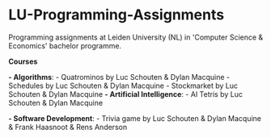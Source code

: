 # LU-Programming-Assignments
Programming assignments at Leiden University (NL) in 'Computer Science &amp; Economics' bachelor programme.

**Courses**

**- Algorithms**:
    - Quatrominos by Luc Schouten & Dylan Macquine
    - Schedules by Luc Schouten & Dylan Macquine
    - Stockmarket by Luc Schouten & Dylan Macquine
**- Artificial Intelligence**:
    - AI Tetris by Luc Schouten & Dylan Macquine
        
**- Software Development**:
    - Trivia game by Luc Schouten & Dylan Macquine & Frank Haasnoot & Rens Anderson

